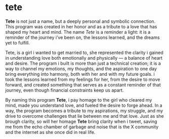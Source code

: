 # tete

**Tete** is not just a name, but a deeply personal and symbolic connection. This program was created in her honor and as a tribute to a love that has shaped my heart and mind. The name *Tete* is a reminder a light: it is a reminder of the journey i’ve been on, the lessons learned, and the dreams yet to fulfill.

Tete, is a girl i wanted to get married to, she represented the clarity i gained in understanding love both emotionally and physically — a balance of heart and desire. The program i built is more than just a technical creation; it is a way to channel my emotions, my thoughts, and the aspiration to one day bring everything into harmony, both with her and with my future goals. i took the lessons learned from my feelings for her, from the desire to move forward, and created something that serves as a constant reminder of that journey, even though financial constraints keep us apart.

By naming this program **Tete**, i pay homage to the girl who cleared my mind, made you understand love, and fueled the desire to forge ahead. In a way, the program becomes a tribute to my aspirations, my struggle, and my drive to overcome challenges that lie between me and that love. Just as she brough clarity, so will her homage **Tete** bring clarity when i tweet, saving me from the echo chamber of garbage and noise that is the X community and the internet as she once did in real life.

